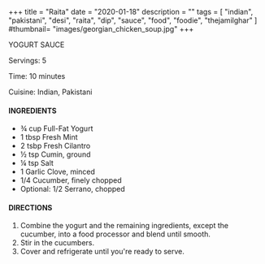 +++
title = "Raita"
date = "2020-01-18"
description = ""
tags = [
    "indian",
    "pakistani",
    "desi",
    "raita",
    "dip",
    "sauce",
    "food",
    "foodie",
    "thejamilghar"
]
#thumbnail= "images/georgian_chicken_soup.jpg"
+++

YOGURT SAUCE 

Servings: 5 <!--more-->

Time: 10 minutes

Cuisine: Indian, Pakistani

#### INGREDIENTS 

* ¾ cup Full-Fat Yogurt
* 1 tbsp Fresh Mint
* 2 tsbp Fresh Cilantro
* ½ tsp Cumin, ground 
* ¼ tsp Salt
* 1 Garlic Clove, minced
* 1/4 Cucumber, finely chopped
* Optional: 1/2 Serrano, chopped 

#### DIRECTIONS 

1. Combine the yogurt and the remaining ingredients, except the cucumber, into a food processor and blend until smooth. 
2. Stir in the cucumbers. 
3. Cover and refrigerate until you're ready to serve. 
